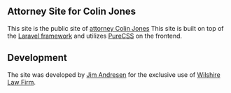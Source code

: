 ## Attorney Site for Colin Jones

This site is the public site of [attorney Colin Jones](http://colinjonesattorney.com) This site is built on top of the [Laravel framework](http://laravel.com) and utilizes [PureCSS](http://purecss.io) on the frontend. 


## Development

The site was developed by [Jim Andresen](http://jimandresen.com) for the exclusive use of [Wilshire Law Firm](http://wilshirelawfirm.com). 
